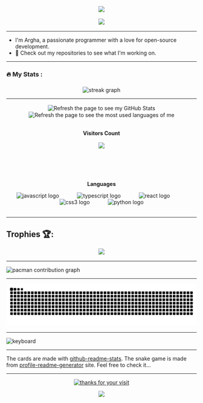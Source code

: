 

<p align="center">
  <img src="https://capsule-render.vercel.app/api?type=waving&color=gradient&height=90"/>
</p>

<div align="center">
  <picture>
      <source media="(prefers-color-scheme: dark)" srcset="https://readme-typing-svg.herokuapp.com?font=Fira+Code&weight=700&size=30&pause=200&color=C0FFFA&center=true&vCenter=true&width=500&height=100&lines=Hi+%F0%9F%91%8B%F0%9F%91%8B" />
      <img src="https://readme-typing-svg.herokuapp.com?font=Fira+Code&weight=700&size=30&pause=200&color=5C0F37&center=true&vCenter=true&width=500&height=100&lines=Hi+%F0%9F%91%8B%F0%9F%91%8B" />
  </picture>
</div>


---

  - I'm Argha, a passionate programmer with a love for open-source development.
  - 🚀 Check out my repositories to see what I'm working on.
---

###

<h3 align="left">🔥   My Stats :</h3>

###

<div align="center">
  <img src="https://streak-stats.demolab.com?user=arg387&locale=en&mode=daily&theme=catppuccin-mocha&hide_border=false&border_radius=5&order=3" height="220" alt="streak graph"  />
</div>


---

<div align="center">
  <picture>
    <source
        srcset="https://github-readme-stats.vercel.app/api?username=arg387&hide_title=false&hide_rank=false&show_icons=true&count_private=true&include_all_commits=true&theme=tokyonight&bg_color=421A38"
        media="(prefers-color-scheme: dark)"
    />
    <source
        srcset="https://github-readme-stats.vercel.app/api?username=arg387&hide_title=false&hide_rank=false&show_icons=true&include_all_commits=true&count_private=true&theme=cobalt&bg_color=f1faee&text_color=2A0072"
        media="(prefers-color-scheme: light)"
    />
    <img
        alt="Refresh the page to see my GitHub Stats"
        height="190px" align="center"
        src="https://github-readme-stats.vercel.app/api?username=arg387&show_icons=true"
    />
  </picture>
  <picture>
    <source
        srcset="https://github-readme-stats.vercel.app/api/top-langs?username=arg387&layout=compact&hide_title=false&hide=jupyter%20notebook&theme=tokyonight&bg_color=421A38"
        media="(prefers-color-scheme: dark)"
    />
    <source
        srcset="https://github-readme-stats.vercel.app/api/top-langs?username=arg387&layout=compact&hide_title=false&hide=jupyter%20notebook&theme=cobalt&bg_color=f1faee&text_color=2A0072"
        media="(prefers-color-scheme: light)"
    />
    <img
        alt="Refresh the page to see the most used languages of me"
        height="190px" align="center"
        src="https://github-readme-stats.vercel.app/api/top-langs?username=arg387&layout=compact&hide=jupyter%20notebook"
    />
  </picture>
</div> 

<div align="center">
  <br><p align="centre"><b>Visitors Count</b></p>  
  <p align="center"><img align="center" src="https://profile-counter.glitch.me/{arg387}/count.svg" /></p> 
<br></div>


###

<div align="center">
  <br><p align="centre"><b>Languages</b></p>  
  <img src="https://cdn.jsdelivr.net/gh/devicons/devicon/icons/javascript/javascript-original.svg" height="40" alt="javascript logo"   />
  <img width="40" />
  <img src="https://cdn.jsdelivr.net/gh/devicons/devicon/icons/typescript/typescript-original.svg" height="40" alt="typescript logo"  />
  <img width="40" />
  <img src="https://cdn.jsdelivr.net/gh/devicons/devicon/icons/react/react-original.svg" height="40" alt="react logo"  />
  <img width="40" />
  <img src="https://cdn.jsdelivr.net/gh/devicons/devicon/icons/css3/css3-original.svg" height="40" alt="css3 logo"  />
  <img width="40" />
  <img src="https://cdn.jsdelivr.net/gh/devicons/devicon/icons/python/python-original.svg" height="40" alt="python logo"  />

</div>
<br>
<hr>

## Trophies 🏆:

<p align='center'>
<img src="https://github-profile-trophy.vercel.app/?username=arg387&theme=dracula&no-frame=true&margin-w=15&margin-h=15">
</p>

---
<div>
  <picture>
    <source media="(prefers-color-scheme: dark)" srcset="https://raw.githubusercontent.com/arg387/arg387/output/pacman-contribution-graph-dark.svg">
    <source media="(prefers-color-scheme: light)" srcset="https://raw.githubusercontent.com/arg387/arg387/output/pacman-contribution-graph.svg">
    <img alt="pacman contribution graph" src="https://raw.githubusercontent.com/arg387/arg387/output/pacman-contribution-graph.svg">
  </picture>
</div>

---
<img src="https://raw.githubusercontent.com/arg387/arg387/output/snake.svg" alt="Snake animation" />

---

<img alt="keyboard" src="https://github.com/user-attachments/assets/bb94fa88-9318-4fd2-848f-e946b49364dd" height = "500px" width = "800px"/>


---

The cards are made with [github-readme-stats](https://github.com/anuraghazra/github-readme-stats). The snake game is made from [profile-readme-generator](https://profile-readme-generator.com) site. Feel free to check it...

---


<div align="center">
    <a href="https://git.io/typing-svg">
        <img alt="thanks for your visit" src="https://readme-typing-svg.herokuapp.com?font=Roboto+Slab&color=%237E3ACE&size=24&center=true&vCenter=true&width=300&lines=Thanks+for+your+visit!" >
    </a>
</div>

<p align="center">
  <img src="https://capsule-render.vercel.app/api?type=waving&color=gradient&height=90"/>
</p>
